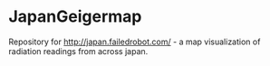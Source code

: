 JapanGeigermap
==============

Repository for http://japan.failedrobot.com/ - a map visualization of radiation readings from across japan.
